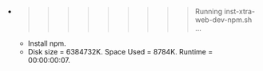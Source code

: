 * >>>>>>>>> Running inst-xtra-web-dev-npm.sh ...
  * Install npm.
  * Disk size = 6384732K. Space Used = 8784K. Runtime = 00:00:00:07.
